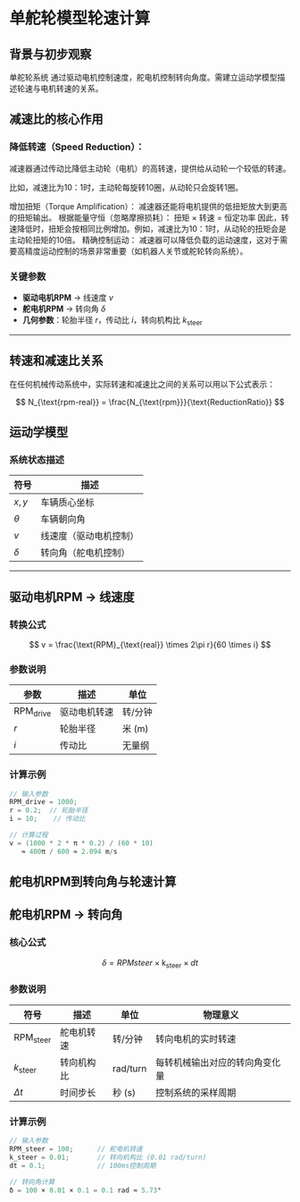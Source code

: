 # 单舵轮模型轮速计算

## 背景与初步观察
单舵轮系统 通过驱动电机控制速度，舵电机控制转向角度。需建立运动学模型描述轮速与电机转速的关系。

## 减速比的核心作用
### 降低转速（Speed Reduction）：
减速器通过传动比降低主动轮（电机）的高转速，提供给从动轮一个较低的转速。

比如，减速比为10：1时，主动轮每旋转10圈，从动轮只会旋转1圈。

增加扭矩（Torque Amplification）：
减速器还能将电机提供的低扭矩放大到更高的扭矩输出。
根据能量守恒（忽略摩擦损耗）： 扭矩 × 转速 = 恒定功率 因此，转速降低时，扭矩会按相同比例增加。例如，减速比为10：1时，从动轮的扭矩会是主动轮扭矩的10倍。
精确控制运动：
减速器可以降低负载的运动速度，这对于需要高精度运动控制的场景非常重要（如机器人关节或舵轮转向系统）。

### 关键参数
- **驱动电机RPM** → 线速度 $v$
- **舵电机RPM** → 转向角 $\delta$
- **几何参数**：轮胎半径 $r$，传动比 $i$，转向机构比 $k_{\text{steer}}$

---

## 转速和减速比关系

在任何机械传动系统中，实际转速和减速比之间的关系可以用以下公式表示：

$$
N_{\text{rpm-real}} = \frac{N_{\text{rpm}}}{\text{ReductionRatio}}
$$



## 运动学模型
### 系统状态描述
| 符号 | 描述 |
|------|------|
| $x,y$ | 车辆质心坐标 |
| $\theta$ | 车辆朝向角 |
| $v$ | 线速度（驱动电机控制） |
| $\delta$ | 转向角（舵电机控制） |

---

## 驱动电机RPM → 线速度
### 转换公式
$$
v = \frac{\text{RPM}_{\text{real}} \times 2\pi r}{60 \times i}
$$

### 参数说明
| 参数 | 描述 | 单位 |
|------|------|------|
| $\text{RPM}_{\text{drive}}$ | 驱动电机转速 | 转/分钟 |
| $r$ | 轮胎半径 | 米 (m) |
| $i$ | 传动比 | 无量纲 |

### 计算示例
```cpp
// 输入参数
RPM_drive = 1000; 
r = 0.2;  // 轮胎半径
i = 10;    // 传动比

// 计算过程
v = (1000 * 2 * π * 0.2) / (60 * 10) 
   ≈ 400π / 600 ≈ 2.094 m/s
```

## 舵电机RPM到转向角与轮速计算

## 舵电机RPM → 转向角
### 核心公式
$$
δ=RPMsteer×\text{k}_{\text{steer}}×dt
$$
### 参数说明
| 符号 | 描述 | 单位 | 物理意义 |
|------|------|------|----------|
| $\text{RPM}_{\text{steer}}$ | 舵电机转速 | 转/分钟 | 转向电机的实时转速 |
| $k_{\text{steer}}$ | 转向机构比 | rad/turn | 每转机械输出对应的转向角变化量 |
| $\Delta t$ | 时间步长 | 秒 (s) | 控制系统的采样周期 |

### 计算示例
```cpp
// 输入参数
RPM_steer = 100;      // 舵电机转速
k_steer = 0.01;       // 转向机构比 (0.01 rad/turn)
dt = 0.1;             // 100ms控制周期

// 转向角计算
δ = 100 × 0.01 × 0.1 = 0.1 rad ≈ 5.73°
```

